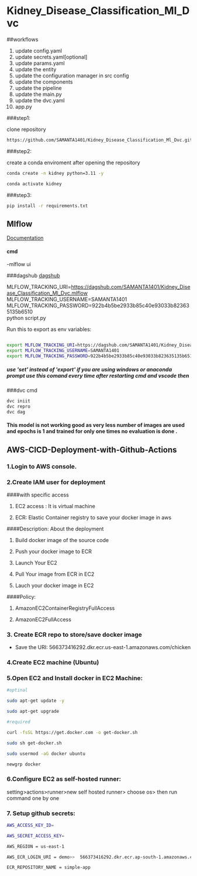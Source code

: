 # Kidney_Disease_Classification_Ml_Dvc

##workflows

1. update config.yaml
2. update secrets.yaml[optional]
3. update params.yaml
4. update the entity
5. update the configuration manager in src config
6. update the components
7. update the pipeline
8. update the main.py
9. update the dvc.yaml
10. app.py


###step1:

clone repository

```bash
https://github.com/SAMANTA1401/Kidney_Disease_Classification_Ml_Dvc.git
```
###step2:

create a conda enviroment after opening the repository

```bash
conda create -n kidney python=3.11 -y
```

```bash
conda activate kidney
```
###step3:
```bash
pip install -r requirements.txt
```

## Mlflow

[Documentation](https://mlflow.org/docs/latest/index.html)

#### cmd
-mlflow ui

###dagshub
[dagshub](https://dagshub.com/)

MLFLOW_TRACKING_URI=https://dagshub.com/SAMANTA1401/Kidney_Disease_Classification_Ml_Dvc.mlflow \
MLFLOW_TRACKING_USERNAME=SAMANTA1401 \
MLFLOW_TRACKING_PASSWORD=922b4b5be2933b85c40e93033b823635135b6510 \
python script.py

Run this to export as env variables:

```bash

export MLFLOW_TRACKING_URI=https://dagshub.com/SAMANTA1401/Kidney_Disease_Classification_Ml_Dvc.mlflow 
export MLFLOW_TRACKING_USERNAME=SAMANTA1401 
export MLFLOW_TRACKING_PASSWORD=922b4b5be2933b85c40e93033b823635135b6510 
```
##### use 'set'  instead of 'export' if you are using windows or anaconda prompt use this comand every time after restarting cmd and vscode then 

###dvc cmd
```bash
dvc iniit
dvc repro
dvc dag
```
#### This model is not working good as very less number of images are used and  epochs is 1 and trained for only one times no evaluation is done .

## AWS-CICD-Deployment-with-Github-Actions

### 1.Login to AWS console.

### 2.Create IAM user for deployment

####with specific access

1. EC2 access : It is virtual machine

2. ECR: Elastic Container registry to save your docker image in aws


####Description: About the deployment

1. Build docker image of the source code

2. Push your docker image to ECR

3. Launch Your EC2 

4. Pull Your image from ECR in EC2

5. Lauch your docker image in EC2

####Policy:

1. AmazonEC2ContainerRegistryFullAccess

2. AmazonEC2FullAccess

### 3.  Create ECR repo to store/save docker image
- Save the URI: 566373416292.dkr.ecr.us-east-1.amazonaws.com/chicken

### 4.Create EC2 machine (Ubuntu)
### 5.Open EC2 and Install docker in EC2 Machine:

```bash
#optinal

sudo apt-get update -y

sudo apt-get upgrade

#required

curl -fsSL https://get.docker.com -o get-docker.sh

sudo sh get-docker.sh

sudo usermod -aG docker ubuntu

newgrp docker
```
### 6.Configure EC2 as self-hosted runner:

setting>actions>runner>new self hosted runner> choose os> then run command one by one

### 7. Setup github secrets:

```bash
AWS_ACCESS_KEY_ID=

AWS_SECRET_ACCESS_KEY=

AWS_REGION = us-east-1

AWS_ECR_LOGIN_URI = demo>>  566373416292.dkr.ecr.ap-south-1.amazonaws.com

ECR_REPOSITORY_NAME = simple-app
```